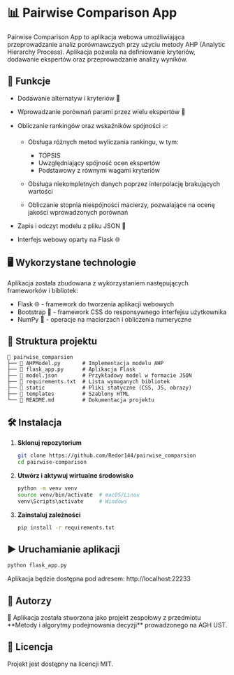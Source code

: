 # 📊 Pairwise Comparison App

Pairwise Comparison App to aplikacja webowa umożliwiająca przeprowadzanie analiz porównawczych przy użyciu metody AHP (Analytic Hierarchy Process). Aplikacja pozwala na definiowanie kryteriów, dodawanie ekspertów oraz przeprowadzanie analizy wyników.

## 🚀 Funkcje

- Dodawanie alternatyw i kryteriów 🔢

- Wprowadzanie porównań parami przez wielu ekspertów 👥

- Obliczanie rankingów oraz wskaźników spójności 📈

  - Obsługa różnych metod wyliczania rankingu, w tym:

    - TOPSIS
    - Uwzględniający spójność ocen ekspertów
    - Podstawowy z równymi wagami kryteriów

  - Obsługa niekompletnych danych poprzez interpolację brakujących wartości

  - Obliczanie stopnia niespójności macierzy, pozwalające na ocenę jakości wprowadzonych porównań

- Zapis i odczyt modelu z pliku JSON 📂

- Interfejs webowy oparty na Flask 🌐

## 🖥️ Wykorzystane technologie

Aplikacja została zbudowana z wykorzystaniem następujących frameworków i bibliotek:

- Flask 🌐 - framework do tworzenia aplikacji webowych
- Bootstrap 🎨 - framework CSS do responsywnego interfejsu użytkownika
- NumPy 🔢 - operacje na macierzach i obliczenia numeryczne

## 📂 Struktura projektu

```
📂 pairwise_comparsion
├── 📄 AHPModel.py       # Implementacja modelu AHP
├── 📄 flask_app.py      # Aplikacja Flask
├── 📄 model.json        # Przykładowy model w formacie JSON
├── 📄 requirements.txt  # Lista wymaganych bibliotek
├── 📂 static            # Pliki statyczne (CSS, JS, obrazy)
├── 📂 templates         # Szablony HTML
└── 📄 README.md         # Dokumentacja projektu
```

## 🛠 Instalacja

1. **Sklonuj repozytorium**
   ```bash
   git clone https://github.com/Redor144/pairwise_comparsion
   cd pairwise-comparison
   ```
2. **Utwórz i aktywuj wirtualne środowisko**
   ```bash
   python -m venv venv
   source venv/bin/activate  # macOS/Linux
   venv\Scripts\activate     # Windows
   ```
3. **Zainstaluj zależności**
   ```bash
   pip install -r requirements.txt
   ```

## ▶️ Uruchamianie aplikacji

```bash
python flask_app.py
```

Aplikacja będzie dostępna pod adresem: http\://localhost:22233

## 👥 Autorzy

📌 Aplikacja została stworzona jako projekt zespołowy z przedmiotu \*\*Metody i algorytmy podejmowania decyzji\*\* prowadzonego na AGH UST.

## 📜 Licencja

Projekt jest dostępny na licencji MIT.

